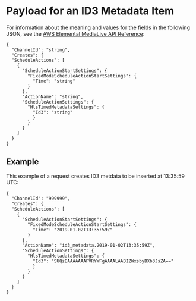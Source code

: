 # Payload for an ID3 Metadata Item<a name="cli-schedule-fields-for-id3"></a>

For information about the meaning and values for the fields in the following JSON, see the [AWS Elemental MediaLive API Reference](https://docs.aws.amazon.com/medialive/latest/apireference/):

```
{
  "ChannelId": "string",
  "Creates": {
  "ScheduleActions": [
    {
      "ScheduleActionStartSettings": {
        "FixedModeScheduleActionStartSettings": {
          "Time": "string"
        }
      },
      "ActionName": "string",
      "ScheduleActionSettings": {
        "HlsTimedMetadataSettings": {
          "Id3": "string"
          }
        }
      }
    ]
  }
}
```

## Example<a name="json-id3-example"></a>

This example of a request creates ID3 metdata to be inserted at 13:35:59 UTC:

```
{
  "ChannelId": "999999",
  "Creates": {
  "ScheduleActions": [
    {
      "ScheduleActionStartSettings": {
        "FixedModeScheduleActionStartSettings": {
          "Time": "2019-01-02T13:35:59Z"
        }
      },
      "ActionName": "id3_metadata.2019-01-02T13:35:59Z",
      "ScheduleActionSettings": {
        "HlsTimedMetadataSettings": {
          "Id3": "SUQzBAAAAAAAFVRYWFgAAAALAABIZWxsbyBXb3JsZA=="
          }
        }
      }
    ]
  }
}
```